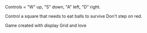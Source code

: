 Controls = "W" up, "S" down, "A" left, "D" right.

Control a square that needs to eat balls to survive
Don't step on red. 

Game created with display Grid and love 
